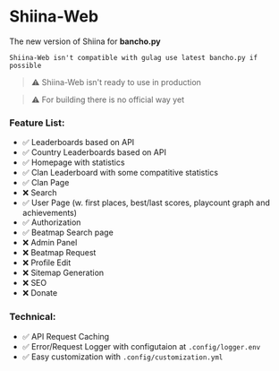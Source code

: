 # **Shiina-Web**
The new version of Shiina for **bancho.py**

`Shiina-Web isn't compatible with gulag use latest bancho.py if possible`

> ⚠️ Shiina-Web isn't ready to use in production

> ⚠️ For building there is no official way yet

### **Feature List:**

- ✅ Leaderboards based on API
- ✅ Country Leaderboards based on API
- ✅ Homepage with statistics
- ✅ Clan Leaderboard with some compatitive statistics
- ✅ Clan Page
- ❌ Search
- ✅ User Page (w. first places, best/last scores, playcount graph and achievements)
- ✅ Authorization
- ✅ Beatmap Search page
- ❌ Admin Panel
- ❌ Beatmap Request
- ❌ Profile Edit
- ❌ Sitemap Generation
- ❌ SEO
- ❌ Donate

### **Technical:**

- ✅ API Request Caching
- ✅ Error/Request Logger with configutaion at `.config/logger.env`
- ✅ Easy customization with `.config/customization.yml`